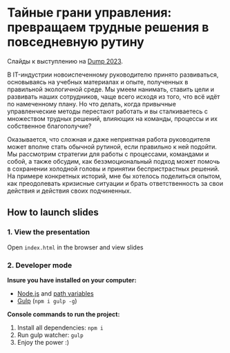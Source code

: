 # Тайные грани управления: превращаем трудные решения в повседневную рутину

Слайды к выступлению на [Dump 2023](https://dump-ekb.ru/tajnye-grani-upravleniya-prevrashchaem-trudnye-resheniya-v-povsednevnuyu-rutinu).

В IT-индустрии новоиспеченному руководителю принято развиваться, основываясь на учебных материалах и опыте, полученных в правильной экологичной среде. Мы умеем нанимать, ставить цели и развивать наших сотрудников, чаще всего исходя из того, что всё идёт по намеченному плану. Но что делать, когда привычные управленческие методы перестают работать и вы сталкиваетесь с множеством трудных решений, влияющих на команды, процессы и их собственное благополучие?

Оказывается, что сложная и даже неприятная работа руководителя может вполне стать обычной рутиной, если правильно к ней подойти. Мы рассмотрим стратегии для работы с процессами, командами и собой, а также обсудим, как безэмоциональный подход может помочь в сохранении холодной головы и принятии беспристрастных решений. На примере конкретных историй, мне бы хотелось поделиться опытом, как преодолевать кризисные ситуации и брать ответственность за свои действия и действия своих подчиненных.

## How to launch slides
### 1. View the presentation
Open `index.html` in the browser and view slides

### 2. Developer mode

__Insure you have installed on your computer:__

* [Node.js](https://nodejs.org/en/download/) and [path variables](http://stackoverflow.com/questions/8278143/node-js-how-to-run-node-command-from-any-path)
* [Gulp](http://gulpjs.com/) (`npm i gulp -g`)

__Console commands to run the project:__

1. Install all dependenсies: `npm i`
2. Run gulp watcher: `gulp`
3. Enjoy the power :)
